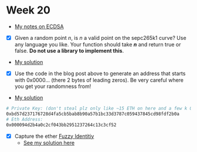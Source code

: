 # Week 20

- [My notes on ECDSA](./ecdsa/ecdsa.pdf)

- [x]  Given a random point *n*, is *n* a valid point on the sepc265k1 curve? Use any language you like. Your function should take *****n***** and return true or false. **Do not use a library to implement this**.
  - [My solution](./sepc265k1.py)
- [x]  Use the code in the blog post above to generate an address that starts with 0x0000… (there 2 bytes of leading zeros). Be very careful where you get your randomness from!
  - [My solution](./generate-keys/generate-keys.py)
```bash
# Private Key: (don't steal plz only like ~15 ETH on here and a few k OP)
0xbd57d237176728d4fa5cb5bab8b90a57b1bc33d3787c059437845cd98fdf2b0a
# Eth Address:
0x000094d2b4a0c2cf043bb2951237264c13c3cf52
```
- [x] Capture the ether [Fuzzy Identitiy](https://capturetheether.com/challenges/accounts/fuzzy-identity/)
  - [See my solution here](./capture-the-ether-fuzzy-identity/test/FuzzyIdentityChallenge.t.sol)
